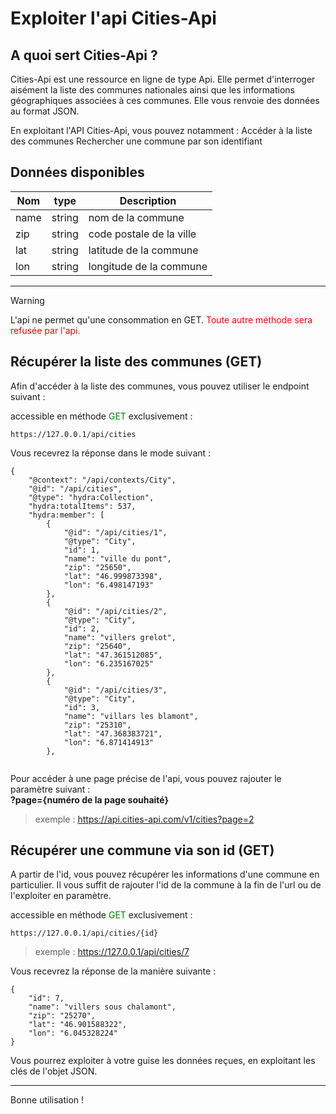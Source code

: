 # Exploiter l'api Cities-Api

## A quoi sert Cities-Api ?

Cities-Api est une ressource en ligne de type Api. Elle permet d'interroger aisément la liste des communes nationales ainsi que les informations géographiques associées à ces communes. Elle vous renvoie des données au format JSON. 

En exploitant l'API Cities-Api, vous pouvez notamment :
    Accéder à la liste des communes
    Rechercher une commune par son identifiant

## Données disponibles

|Nom|type|Description|
|---|---|---|
|name|string|nom de la commune|
|zip|string|code postale de la ville|
|lat|string|latitude de la commune|
|lon|string|longitude de la commune
---




> [!WARNING]
> L'api ne permet qu'une consommation en GET. <span style="color:red;">Toute autre méthode sera refusée par l'api.</span>

## Récupérer la liste des communes (GET)

Afin d'accéder à la liste des communes, vous pouvez utiliser le endpoint suivant : 

accessible en méthode <span style="color:green;"> GET</span> exclusivement :

```
https://127.0.0.1/api/cities
```

Vous recevrez la réponse dans le mode suivant : 
```
{
    "@context": "/api/contexts/City",
    "@id": "/api/cities",
    "@type": "hydra:Collection",
    "hydra:totalItems": 537,
    "hydra:member": [
        {
            "@id": "/api/cities/1",
            "@type": "City",
            "id": 1,
            "name": "ville du pont",
            "zip": "25650",
            "lat": "46.999873398",
            "lon": "6.498147193"
        },
        {
            "@id": "/api/cities/2",
            "@type": "City",
            "id": 2,
            "name": "villers grelot",
            "zip": "25640",
            "lat": "47.361512085",
            "lon": "6.235167025"
        },
        {
            "@id": "/api/cities/3",
            "@type": "City",
            "id": 3,
            "name": "villars les blamont",
            "zip": "25310",
            "lat": "47.368383721",
            "lon": "6.871414913"
        },
        
```

Pour accéder à une page précise de l'api, vous pouvez rajouter le paramètre suivant :<br>
<strong>?page={numéro de la page souhaité} </strong>

>exemple : 
>https://api.cities-api.com/v1/cities?page=2



## Récupérer une commune via son id (GET)

A partir de l'id, vous pouvez récupérer les informations d'une commune en particulier. Il vous suffit de rajouter l'id de la commune à la fin de l'url ou de l'exploiter en paramètre. 

accessible en méthode <span style="color:green;"> GET</span> exclusivement :

```
https://127.0.0.1/api/cities/{id}
```
>exemple : 
>https://127.0.0.1/api/cities/7



Vous recevrez la réponse de la manière suivante : 

```
{
    "id": 7,
    "name": "villers sous chalamont",
    "zip": "25270",
    "lat": "46.901588322",
    "lon": "6.045328224"
}
```

Vous pourrez exploiter à votre guise les données reçues, en exploitant les clés de l'objet JSON.

---
Bonne utilisation !



